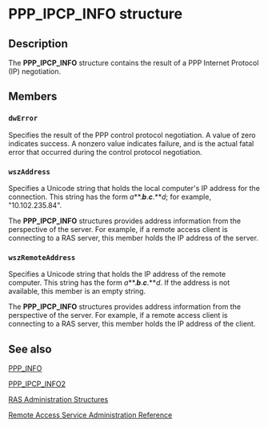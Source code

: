 # PPP_IPCP_INFO structure

## Description

The
**PPP_IPCP_INFO** structure contains the result of a PPP Internet Protocol (IP) negotiation.

## Members

### `dwError`

Specifies the result of the PPP control protocol negotiation. A value of zero indicates success. A nonzero value indicates failure, and is the actual fatal error that occurred during the control protocol negotiation.

### `wszAddress`

Specifies a Unicode string that holds the local computer's IP address for the connection. This string has the form *a***.***b***.***c***.***d*; for example, "10.102.235.84".

The
**PPP_IPCP_INFO** structures provides address information from the perspective of the server. For example, if a remote access client is connecting to a RAS server, this member holds the IP address of the server.

### `wszRemoteAddress`

Specifies a Unicode string that holds the IP address of the remote computer. This string has the form *a***.***b***.***c***.***d*. If the address is not available, this member is an empty string.

The
**PPP_IPCP_INFO** structures provides address information from the perspective of the server. For example, if a remote access client is connecting to a RAS server, this member holds the IP address of the client.

## See also

[PPP_INFO](https://learn.microsoft.com/windows/desktop/api/mprapi/ns-mprapi-ppp_info)

[PPP_IPCP_INFO2](https://learn.microsoft.com/windows/desktop/api/mprapi/ns-mprapi-ppp_ipcp_info2)

[RAS Administration Structures](https://learn.microsoft.com/windows/desktop/RRAS/ras-administration-structures)

[Remote Access Service Administration Reference](https://learn.microsoft.com/windows/desktop/RRAS/remote-access-service-administration-reference)